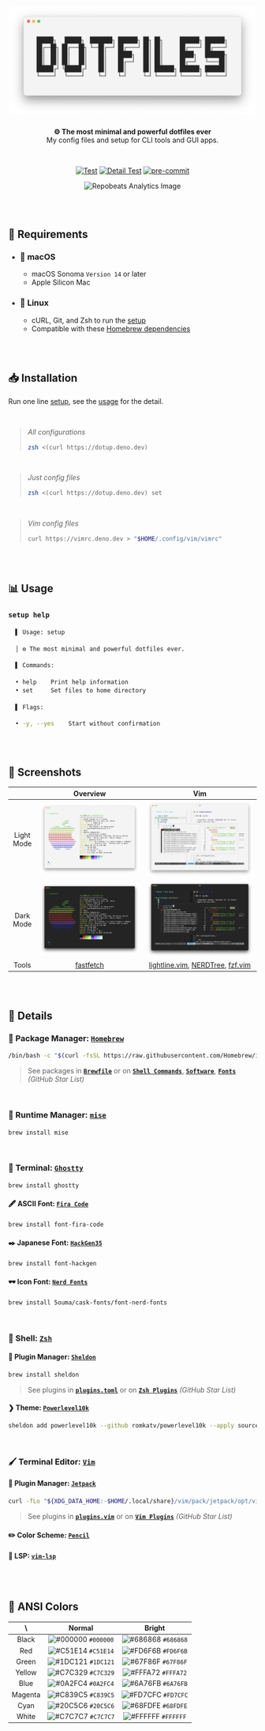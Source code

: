 <h1 align="center">
  <picture>
    <source
      srcset="https://raw.githubusercontent.com/5ouma/dotfiles/main/docs/images/header/header-light.png"
      media="(prefers-color-scheme: light)"
    />
    <source
      srcset="https://raw.githubusercontent.com/5ouma/dotfiles/main/docs/images/header/header-dark.png"
      media="(prefers-color-scheme: dark)"
    />
    <!-- markdownlint-disable MD013 -->
    <img width=500px alt="header" src="https://raw.githubusercontent.com/5ouma/dotfiles/main/docs/images/header/header-light.png" />
  </picture>
</h1>

<div align="center">

**⚙ The most minimal and powerful dotfiles ever** <br />
My config files and setup for CLI tools and GUI apps.

<br />

[![Test](https://img.shields.io/github/actions/workflow/status/5ouma/dotfiles/test.yml?label=Test&style=flat-square)](https://github.com/5ouma/dotfiles/actions/workflows/test.yml)
[![Detail Test](https://img.shields.io/github/actions/workflow/status/5ouma/dotfiles/detail-test.yml?label=Detail%20Test&style=flat-square)](https://github.com/5ouma/dotfiles/actions/workflows/detail-test.yml)
[![pre-commit](https://img.shields.io/github/actions/workflow/status/5ouma/dotfiles/pre-commit.yml?label=pre-commit&style=flat-square)](https://github.com/5ouma/dotfiles/actions/workflows/pre-commit.yml)

![Repobeats Analytics Image](https://repobeats.axiom.co/api/embed/582e65bd5fb58fbbc0ecbb2947a391efde3d9516.svg)

</div>

<br /><br />

## 🔐 Requirements

- ### 🍎 macOS

  - macOS Sonoma `Version 14` or later
  - Apple Silicon Mac

- ### 🐧 Linux

  - cURL, Git, and Zsh to run the [setup](./setup)
  - Compatible with these [Homebrew dependencies](https://docs.brew.sh/Homebrew-on-Linux#requirements)

<br /><br />

## 📥 Installation

Run one line [setup](./setup), see the [usage](#-usage) for the detail.

<br />

> _All configurations_
>
> ```sh
> zsh <(curl https://dotup.deno.dev)
> ```

<br />

> _Just config files_
>
> ```sh
> zsh <(curl https://dotup.deno.dev) set
> ```

<br />

> _Vim config files_
>
> ```sh
> curl https://vimrc.deno.dev > "$HOME/.config/vim/vimrc"
> ```

<br /><br />

## 📊 Usage

### `setup help`

```sh
  ▌ Usage: setup

  │ ⚙️ The most minimal and powerful dotfiles ever.

  ▌ Commands:

  • help    Print help information
  • set     Set files to home directory

  ▌ Flags:

  • -y, --yes    Start without confirmation
```

<br /><br />

## 🌄 Screenshots

|            |      Overview       |                  Vim                   |
| :--------: | :-----------------: | :------------------------------------: |
| Light Mode | ![Overview - Light] |             ![Vim - Light]             |
| Dark Mode  | ![Overview - Dark]  |             ![Vim - Dark]              |
|   Tools    |     [fastfetch]     | [lightline.vim], [NERDTree], [fzf.vim] |

[Overview - Light]: ./images/screenshots/light/overview.png
[Overview - Dark]: ./images/screenshots/dark/overview.png
[Vim - Light]: ./images/screenshots/light/vim.png
[Vim - Dark]: ./images/screenshots/dark/vim.png
[fastfetch]: https://github.com/fastfetch-cli/fastfetch
[lightline.vim]: https://github.com/itchyny/lightline.vim
[NERDTree]: https://github.com/preservim/nerdtree
[fzf.vim]: https://github.com/junegunn/fzf.vim

<br /><br />

## 📝 Details

### 🍺 Package Manager: [`Homebrew`](https://brew.sh)

```sh
/bin/bash -c "$(curl -fsSL https://raw.githubusercontent.com/Homebrew/install/HEAD/install.sh)"
```

> See packages in **[`Brewfile`]**
> or on **[`Shell Commands`]**, **[`Software`]**, **[`Fonts`]** _(GitHub Star List)_

[`Brewfile`]: ./data/Brewfile
[`Shell Commands`]: https://github.com/stars/5ouma/lists/shell-commands
[`Software`]: https://github.com/stars/5ouma/lists/software
[`Fonts`]: https://github.com/stars/5ouma/lists/fonts

<br />

### 📼 Runtime Manager: [`mise`](https://github.com/jdx/mise)

```sh
brew install mise
```

<br />

### 👻 Terminal: [`Ghostty`](https://ghostty.org)

```sh
brew install ghostty
```

#### 🖋 ASCII Font: [`Fira Code`](https://github.com/tonsky/FiraCode)

```sh
brew install font-fira-code
```

#### ✒️ Japanese Font: [`HackGen35`](https://github.com/yuru7/hackgen)

```sh
brew install font-hackgen
```

#### 🕶️ Icon Font: [`Nerd Fonts`](https://www.nerdfonts.com)

```sh
brew install 5ouma/cask-fonts/font-nerd-fonts
```

<br />

### 🐚 Shell: [`Zsh`](https://zsh.org)

#### 🔌 Plugin Manager: [`Sheldon`](https://github.com/rossmacarthur/sheldon)

```sh
brew install sheldon
```

> See plugins in **[`plugins.toml`]**
> or on **[`Zsh Plugins`]** _(GitHub Star List)_

[`plugins.toml`]: ./config/sheldon/.config/sheldon/plugins.toml
[`Zsh Plugins`]: https://github.com/stars/5ouma/lists/zsh-plugins

#### ❯ Theme: [`Powerlevel10k`](https://github.com/romkatv/powerlevel10k)

```sh
sheldon add powerlevel10k --github romkatv/powerlevel10k --apply source
```

<br />

### 🖌 Terminal Editor: [`Vim`](https://www.vim.org)

#### 🚀 Plugin Manager: [`Jetpack`](https://github.com/5ouma/vim-jetpack)

```sh
curl -fLo "${XDG_DATA_HOME:-$HOME/.local/share}/vim/pack/jetpack/opt/vim-jetpack/plugin/jetpack.vim" --create-dirs https://raw.githubusercontent.com/tani/vim-jetpack/master/plugin/jetpack.vim
```

> See plugins in **[`plugins.vim`]**
> or on **[`Vim Plugins`]** _(GitHub Star List)_

[`plugins.vim`]: ./config/vim/.config/vim/plugins.vim
[`Vim Plugins`]: https://github.com/stars/5ouma/lists/vim-plugins

#### ✏️ Color Scheme: [`Pencil`](https://github.com/5ouma/vim-colors-pencil)

#### 💾 LSP: [`vim-lsp`](https://github.com/prabirshrestha/vim-lsp)

<br /><br />

## 🎨 ANSI Colors

|   \     |        Normal        |        Bright        |
| :-----: | :------------------: | :------------------: |
|  Black  | ![#000000] `#000000` | ![#686868] `#686868` |
|   Red   | ![#C51E14] `#C51E14` | ![#FD6F6B] `#FD6F6B` |
|  Green  | ![#1DC121] `#1DC121` | ![#67F86F] `#67F86F` |
| Yellow  | ![#C7C329] `#C7C329` | ![#FFFA72] `#FFFA72` |
|  Blue   | ![#0A2FC4] `#0A2FC4` | ![#6A76FB] `#6A76FB` |
| Magenta | ![#C839C5] `#C839C5` | ![#FD7CFC] `#FD7CFC` |
|  Cyan   | ![#20C5C6] `#20C5C6` | ![#68FDFE] `#68FDFE` |
|  White  | ![#C7C7C7] `#C7C7C7` | ![#FFFFFF] `#FFFFFF` |

[#000000]: https://placehold.co/15/000000/000000.svg
[#686868]: https://placehold.co/15/686868/686868.svg
[#C51E14]: https://placehold.co/15/C51E14/C51E14.svg
[#FD6F6B]: https://placehold.co/15/FD6F6B/FD6F6B.svg
[#1DC121]: https://placehold.co/15/1DC121/1DC121.svg
[#67F86F]: https://placehold.co/15/67F86F/67F86F.svg
[#C7C329]: https://placehold.co/15/C7C329/C7C329.svg
[#FFFA72]: https://placehold.co/15/FFFA72/FFFA72.svg
[#0A2FC4]: https://placehold.co/15/0A2FC4/0A2FC4.svg
[#6A76FB]: https://placehold.co/15/6A76FB/6A76FB.svg
[#C839C5]: https://placehold.co/15/C839C5/C839C5.svg
[#FD7CFC]: https://placehold.co/15/FD7CFC/FD7CFC.svg
[#20C5C6]: https://placehold.co/15/20C5C6/20C5C6.svg
[#68FDFE]: https://placehold.co/15/68FDFE/68FDFE.svg
[#C7C7C7]: https://placehold.co/15/C7C7C7/C7C7C7.svg
[#FFFFFF]: https://placehold.co/15/FFFFFF/FFFFFF.svg
